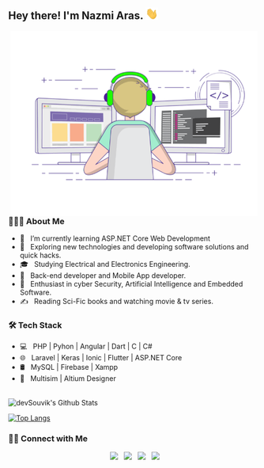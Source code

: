 <h2> Hey there! I'm Nazmi Aras. <img src="https://raw.githubusercontent.com/nazmiaras/nazmiaras/main/Hi.gif" width="25"></h2>
<img align="right" alt="GIF" src="https://raw.githubusercontent.com/nazmiaras/nazmiaras/main/gif3.gif" width="500"/>

<h3> 👨🏻‍💻 About Me </h3>

- 🔭 &nbsp; I’m currently learning ASP.NET Core Web Development
- 🤔 &nbsp; Exploring new technologies and developing software solutions and quick hacks.
- 🎓 &nbsp; Studying Electrical and Electronics Engineering.
- 💼 &nbsp; Back-end developer and Mobile App developer.
- 🌱 &nbsp; Enthusiast in cyber Security, Artificial Intelligence and Embedded Software.
- ✍️ &nbsp; Reading Sci-Fic books and watching movie & tv series.

<h3>🛠 Tech Stack</h3>

- 💻 &nbsp; PHP | Pyhon | Angular | Dart | C | C#  
- 🌐 &nbsp; Laravel | Keras | Ionic | Flutter | ASP.NET Core 
- 🛢 &nbsp; MySQL | Firebase | Xampp
- 🔧 &nbsp; Multisim | Altium Designer
<br>

<img align="center" src="https://github-readme-stats.vercel.app/api?username=nazmiaras&include_all_commits=true&count_private=true&show_icons=true&line_height=20&title_color=7A7ADB&icon_color=2234AE&text_color=D3D3D3&bg_color=0,000000,130F40" alt="devSouvik's Github Stats">

</br>

[![Top Langs](https://github-readme-stats.vercel.app/api/top-langs/?username=devSouvik&layout=compact&text_color=daf7dc&bg_color=151515)](https://github.com/nazmiaras/github-readme-stats)


<h3> 🤝🏻 Connect with Me </h3>

<p align="center">
&nbsp; <a href="https://twitter.com/nazmi_aras" target="_blank" rel="noopener noreferrer"><img src="https://img.icons8.com/plasticine/100/000000/twitter.png" width="50" /></a>  
&nbsp; <a href="https://www.instagram.com/nazmiaras/" target="_blank" rel="noopener noreferrer"><img src="https://img.icons8.com/plasticine/100/000000/instagram-new.png" width="50" /></a>  
&nbsp; <a href="https://www.linkedin.com/in/nazmiaras/" target="_blank" rel="noopener noreferrer"><img src="https://img.icons8.com/plasticine/100/000000/linkedin.png" width="50" /></a>
&nbsp; <a href="mailto:nazmiaras@yahoo.com" target="_blank" rel="noopener noreferrer"><img src="https://img.icons8.com/plasticine/100/000000/gmail.png"  width="50" /></a>
</p>
